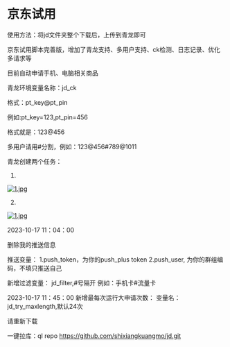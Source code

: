 # 京东试用

使用方法：将jd文件夹整个下载后，上传到青龙即可

京东试用脚本完善版，增加了青龙支持、多用户支持、ck检测、日志记录、优化多请求等

目前自动申请手机、电脑相关商品

青龙环境变量名称：jd_ck

格式：pt_key@pt_pin

例如:pt_key=123,pt_pin=456

格式就是：123@456

多用户请用#分割，例如：123@456#789@1011

青龙创建两个任务：

1.

[![1.jpg](https://pic.ziyuan.wang/2023/10/17/guest_194bddcda2846_IP13.113.193.135_UPTIME1697509393.jpg)](https://pic.ziyuan.wang/2023/10/17/guest_194bddcda2846_IP13.113.193.135_UPTIME1697509393.jpg)



2.

[![1.jpg](https://pic.ziyuan.wang/2023/10/17/guest_319f47d8b9f27_IP13.113.193.135_UPTIME1697509464.jpg)](https://pic.ziyuan.wang/2023/10/17/guest_319f47d8b9f27_IP13.113.193.135_UPTIME1697509464.jpg)

2023-10-17 11：04：00

删除我的推送信息

推送变量：
1.push_token，为你的push_plus token
2.push_user, 为你的群组编码，不填只推送自己

新增过滤变量：
jd_filter,#号隔开
例如：手机卡#流量卡

2023-10-17 11：45：00
新增最每次运行大申请次数：
变量名：jd_try_maxlength,默认24次


请重新下载

一键拉库：ql repo https://github.com/shixiangkuangmo/jd.git
